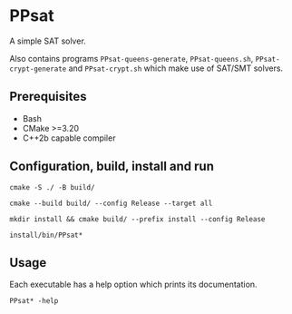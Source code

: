 # PPsat

A simple SAT solver.

Also contains programs `PPsat-queens-generate`, `PPsat-queens.sh`, `PPsat-crypt-generate` and `PPsat-crypt.sh` which make use of SAT/SMT solvers.

## Prerequisites

* Bash
* CMake >=3.20
* C++2b capable compiler

## Configuration, build, install and run

`cmake -S ./ -B build/`

`cmake --build build/ --config Release --target all`

`mkdir install && cmake build/ --prefix install --config Release`

`install/bin/PPsat*`

## Usage

Each executable has a help option which prints its documentation.

`PPsat* -help`
